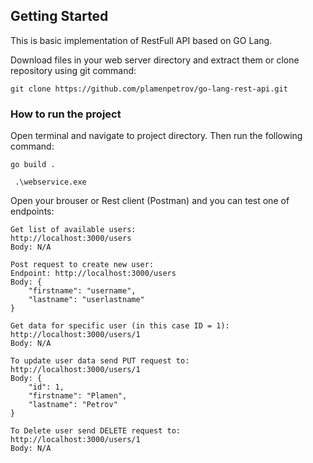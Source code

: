 ## Getting Started
This is basic implementation of RestFull API based on GO Lang.


Download files in your web server directory and extract them or clone repository using git command:

```
git clone https://github.com/plamenpetrov/go-lang-rest-api.git
```

### How to run the project

Open terminal and navigate to project directory. Then run the following command:

```
go build . 
```

```
 .\webservice.exe
 ```
 
 Open your brouser or Rest client (Postman) and you can test one of endpoints:

```
Get list of available users:
http://localhost:3000/users
Body: N/A

Post request to create new user:
Endpoint: http://localhost:3000/users
Body: {
    "firstname": "username",
    "lastname": "userlastname"
}

Get data for specific user (in this case ID = 1):
http://localhost:3000/users/1
Body: N/A

To update user data send PUT request to:
http://localhost:3000/users/1
Body: {
    "id": 1,
    "firstname": "Plamen",
    "lastname": "Petrov"
}

To Delete user send DELETE request to:
http://localhost:3000/users/1
Body: N/A

```

